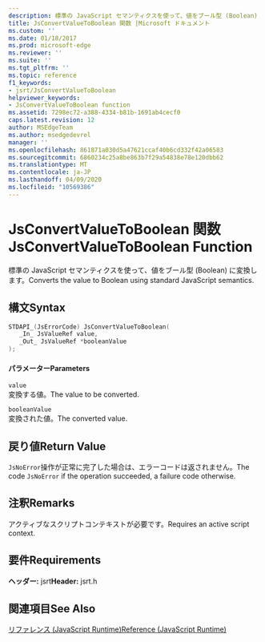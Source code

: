 ```yaml
---
description: 標準の JavaScript セマンティクスを使って、値をブール型 (Boolean) に変換します。
title: JsConvertValueToBoolean 関数 |Microsoft ドキュメント
ms.custom: ''
ms.date: 01/18/2017
ms.prod: microsoft-edge
ms.reviewer: ''
ms.suite: ''
ms.tgt_pltfrm: ''
ms.topic: reference
f1_keywords:
- jsrt/JsConvertValueToBoolean
helpviewer_keywords:
- JsConvertValueToBoolean function
ms.assetid: 7298ec72-a388-4334-b81b-1691ab4cecf0
caps.latest.revision: 12
author: MSEdgeTeam
ms.author: msedgedevrel
manager: ''
ms.openlocfilehash: 861871a030d5a47621ccaf40b6cd332f42a06583
ms.sourcegitcommit: 6860234c25a8be863b7f29a54838e78e120dbb62
ms.translationtype: MT
ms.contentlocale: ja-JP
ms.lasthandoff: 04/09/2020
ms.locfileid: "10569386"
---
```

# <span data-ttu-id="2440c-103">JsConvertValueToBoolean 関数</span><span class="sxs-lookup"><span data-stu-id="2440c-103">JsConvertValueToBoolean Function</span></span>
<span data-ttu-id="2440c-104">標準の JavaScript セマンティクスを使って、値をブール型 (Boolean) に変換します。</span><span class="sxs-lookup"><span data-stu-id="2440c-104">Converts the value to Boolean using standard JavaScript semantics.</span></span>  
  
## <span data-ttu-id="2440c-105">構文</span><span class="sxs-lookup"><span data-stu-id="2440c-105">Syntax</span></span>  
  
```cpp  
STDAPI_(JsErrorCode) JsConvertValueToBoolean(  
   _In_ JsValueRef value,  
   _Out_ JsValueRef *booleanValue  
);  
```  
  
#### <span data-ttu-id="2440c-106">パラメーター</span><span class="sxs-lookup"><span data-stu-id="2440c-106">Parameters</span></span>  
 `value`  
 <span data-ttu-id="2440c-107">変換する値。</span><span class="sxs-lookup"><span data-stu-id="2440c-107">The value to be converted.</span></span>  
  
 `booleanValue`  
 <span data-ttu-id="2440c-108">変換された値。</span><span class="sxs-lookup"><span data-stu-id="2440c-108">The converted value.</span></span>  
  
## <span data-ttu-id="2440c-109">戻り値</span><span class="sxs-lookup"><span data-stu-id="2440c-109">Return Value</span></span>  
 <span data-ttu-id="2440c-110">`JsNoError`操作が正常に完了した場合は、エラーコードは返されません。</span><span class="sxs-lookup"><span data-stu-id="2440c-110">The code `JsNoError` if the operation succeeded, a failure code otherwise.</span></span>  
  
## <span data-ttu-id="2440c-111">注釈</span><span class="sxs-lookup"><span data-stu-id="2440c-111">Remarks</span></span>  
 <span data-ttu-id="2440c-112">アクティブなスクリプトコンテキストが必要です。</span><span class="sxs-lookup"><span data-stu-id="2440c-112">Requires an active script context.</span></span>  
  
## <span data-ttu-id="2440c-113">要件</span><span class="sxs-lookup"><span data-stu-id="2440c-113">Requirements</span></span>  
 <span data-ttu-id="2440c-114">**ヘッダー:** jsrt</span><span class="sxs-lookup"><span data-stu-id="2440c-114">**Header:** jsrt.h</span></span>  
  
## <span data-ttu-id="2440c-115">関連項目</span><span class="sxs-lookup"><span data-stu-id="2440c-115">See Also</span></span>  
 [<span data-ttu-id="2440c-116">リファレンス (JavaScript Runtime)</span><span class="sxs-lookup"><span data-stu-id="2440c-116">Reference (JavaScript Runtime)</span></span>](../chakra-hosting/reference-javascript-runtime.md)